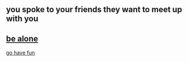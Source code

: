you spoke to your friends they want to meet up with you
---
[be alone](bealone.md)
---
[go have fun](fun.md)
